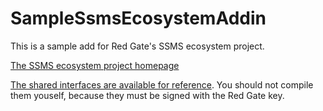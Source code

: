 SampleSsmsEcosystemAddin
========================
This is a sample add for Red Gate's SSMS ecosystem project.

[The SSMS ecosystem project homepage](http://www.red-gate.com/ssmsecosystem)

[The shared interfaces are available for reference](https://github.com/red-gate/SIPFrameworkShared). You should not compile them youself, because they must be signed with the Red Gate key.